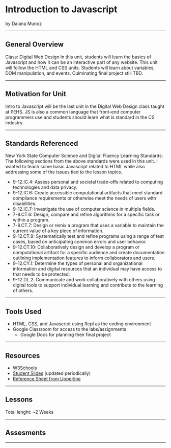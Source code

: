 # Introduction to Javascript
by Daiana Munoz

-----

## General Overview
<!--(include here description of unit, what class(es) it fits into, when...)-->
Class: Digital Web Design
In this unit, students will learn the basics of Javascript and how it can be an interactive part of any website. This unit will follow the HTML and CSS units.
Students will learn about variables, DOM manipulation, and events. Culminating final project still TBD.

---

## Motivation for Unit
<!--(why have you decided to make this?)-->
Intro to Javascript will be the last unit in the Digital Web Design class taught at PEHS. JS is also a common language that front-end computer programmers use and students should learn what is standard in the CS industry.

---

## Standards Referenced
<!--(select one of the standards sets reviewed in class (CSTA, NY, MA, RI), include a link and a brief explanation as to why you selected that set)-->
New York State Computer Science and Digital Fluency Learning Standards: The following sections from the above standards were used in this unit. I wanted to teach some basic Javascript related to HTML while also addressing some of the issues tied to the lesson topics.

* 9-12.IC.4: Assess personal and societal trade-offs related to computing technologies and data privacy.
* 9-12.IC.6: Create accessible computational artifacts that meet standard compliance requirements or otherwise meet the needs of users with disabilities.
* 9-12.IC.7: Investigate the use of computer science in multiple fields.
* 7-8.CT.6: Design, compare and refine algorithms for a specific task or within a program.
* 7-8.CT.7: Design or remix a program that uses a variable to maintain the current value of a key piece of information.
* 9-12.CT.9: Systematically test and refine programs using a range of test cases, based on anticipating common errors and user behavior.
* 9-12.CT.10: Collaboratively design and develop a program or computational artifact for a specific audience and create documentation outlining implementation features to inform collaborators and users.
* 9-12.CY.1: Determine the types of personal and organizational information and digital resources that an individual may have access to that needs to be protected.
* 9-12.DL.2: Communicate and work collaboratively with others using digital tools to support individual learning and contribute to the learning of others.

---

## Tools Used
* HTML, CSS, and Javascript using Repl as the coding environment
* Google Classroom for access to the labs/assignments
  * Google Docs for planning their final project

---

## Resources
* [W3Schools](http://w3schools.com/)
* [Student Slides](https://docs.google.com/presentation/d/1Bj1zuknxTlWu1_b014lqL6UkduuS1iy1jdFcpv7hdYI/edit?usp=sharing) (updated periodically)
* [Reference Sheet from Upperline](https://github.com/upperlinecode/html-css-js-reference)

---

## Lessons
Total lenght: ~2 Weeks

<!--(list each lesson with main topic(s))-->

---

## Assesments
<!--(list summative and/or formative assessments used)-->

---
